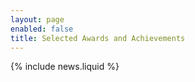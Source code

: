 ```yaml
---
layout: page
enabled: false
title: Selected Awards and Achievements
---
```


{% include news.liquid %}
